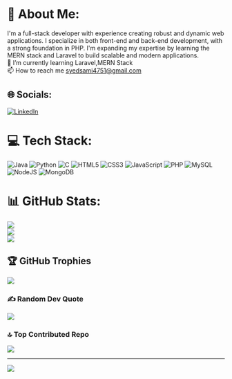 # 💫 About Me:
I'm a full-stack developer with experience creating robust and dynamic web applications. I specialize in both front-end and back-end development, with a strong foundation in PHP. I'm expanding my expertise by learning the MERN stack and Laravel to build scalable and modern applications.<br>🌱 I’m currently learning Laravel,MERN Stack<br>📫 How to reach me syedsami4751@gmail.com


## 🌐 Socials:
[![LinkedIn](https://img.shields.io/badge/LinkedIn-%230077B5.svg?logo=linkedin&logoColor=white)](https://linkedin.com/in/syedsami1574) 

# 💻 Tech Stack:
![Java](https://img.shields.io/badge/java-%23ED8B00.svg?style=for-the-badge&logo=openjdk&logoColor=white) ![Python](https://img.shields.io/badge/python-3670A0?style=for-the-badge&logo=python&logoColor=ffdd54) ![C](https://img.shields.io/badge/c-%2300599C.svg?style=for-the-badge&logo=c&logoColor=white) ![HTML5](https://img.shields.io/badge/html5-%23E34F26.svg?style=for-the-badge&logo=html5&logoColor=white) ![CSS3](https://img.shields.io/badge/css3-%231572B6.svg?style=for-the-badge&logo=css3&logoColor=white) ![JavaScript](https://img.shields.io/badge/javascript-%23323330.svg?style=for-the-badge&logo=javascript&logoColor=%23F7DF1E) ![PHP](https://img.shields.io/badge/php-%23777BB4.svg?style=for-the-badge&logo=php&logoColor=white) ![MySQL](https://img.shields.io/badge/mysql-4479A1.svg?style=for-the-badge&logo=mysql&logoColor=white) ![NodeJS](https://img.shields.io/badge/node.js-6DA55F?style=for-the-badge&logo=node.js&logoColor=white) ![MongoDB](https://img.shields.io/badge/MongoDB-%234ea94b.svg?style=for-the-badge&logo=mongodb&logoColor=white)
# 📊 GitHub Stats:
![](https://github-readme-stats.vercel.app/api?username=helix342&theme=dark&hide_border=false&include_all_commits=false&count_private=false)<br/>
![](https://github-readme-streak-stats.herokuapp.com/?user=helix342&theme=dark&hide_border=false)<br/>
![](https://github-readme-stats.vercel.app/api/top-langs/?username=helix342&theme=dark&hide_border=false&include_all_commits=false&count_private=false&layout=compact)

## 🏆 GitHub Trophies
![](https://github-profile-trophy.vercel.app/?username=helix342&theme=radical&no-frame=true&no-bg=false&margin-w=4)

### ✍️ Random Dev Quote
![](https://quotes-github-readme.vercel.app/api?type=horizontal&theme=tokyonight)

### 🔝 Top Contributed Repo
![](https://github-contributor-stats.vercel.app/api?username=helix342&limit=5&theme=tokyonight&combine_all_yearly_contributions=true)

---
[![](https://visitcount.itsvg.in/api?id=helix342&icon=1&color=1)](https://visitcount.itsvg.in)

<!-- Proudly created with GPRM ( https://gprm.itsvg.in ) -->
